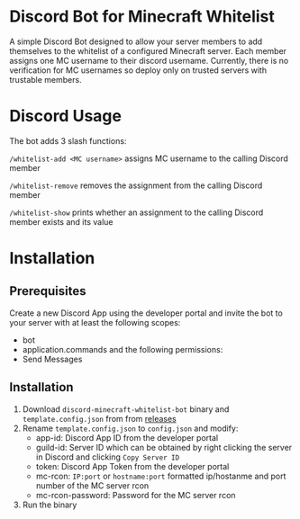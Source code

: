 # Discord Bot for Minecraft Whitelist

A simple Discord Bot designed to allow your server members to add themselves to the whitelist of a configured Minecraft server. Each member assigns one MC username to their discord username. Currently, there is no verification for MC usernames so deploy only on trusted servers with trustable members.

# Discord Usage

The bot adds 3 slash functions:

`/whitelist-add <MC username>` assigns MC username to the calling Discord member

`/whitelist-remove` removes the assignment from the calling Discord member

`/whitelist-show` prints whether an assignment to the calling Discord member exists and its value

# Installation

## Prerequisites

Create a new Discord App using the developer portal and invite the bot to your server with at least the following scopes:
- bot
- application.commands
and the following permissions:
- Send Messages

## Installation

1. Download `discord-minecraft-whitelist-bot` binary and `template.config.json` from from [releases](https://git.tronnet.net/alu/discord-minecraft-whitelist-bot/releases)
2. Rename `template.config.json` to `config.json` and modify:
    - app-id: Discord App ID from the developer portal
    - guild-id: Server ID which can be obtained by right clicking the server in Discord and clicking `Copy Server ID`
    - token: Discord App Token from the developer portal
    - mc-rcon: `IP:port` or `hostname:port` formatted ip/hostanme and port number of the MC server rcon
    - mc-rcon-password: Password for the MC server rcon
3. Run the binary